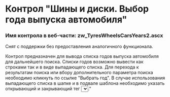 ﻿---
description: 2.4.11.0
---
# Контрол "Шины и диски. Выбор года выпуска автомобиля"
### Имя контрола в веб-части: zw_TyresWheelsCarsYears2.ascx
Снят с поддержки без предоставления аналогичного функционала.

Контрол предназначен для вывода списка годов выпуска автомобиля для дальнейшего поиска.
Списки годов возможно вывести как строками так и в виде выпадающего списка.
Для перехода к результатам поиска или вбору дополнительного параметра поиска необходимо кликнуть по ссылке "Выбрать год".
В случае использования выпадающего списка в шапке и в подвале шаблона необходимо указать открывающий и закрывающий тег <select></select>."
